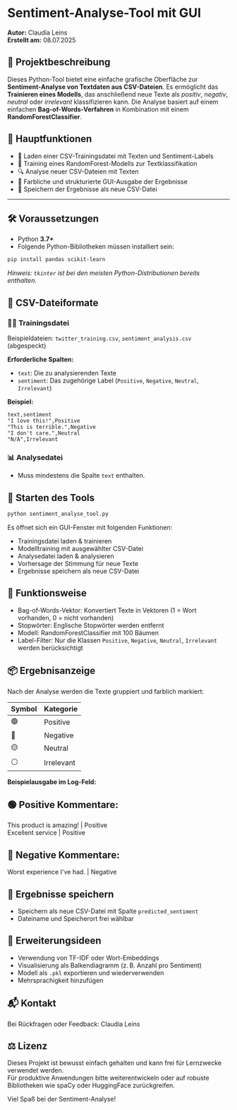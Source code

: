 
# Sentiment-Analyse-Tool mit GUI

**Autor:** Claudia Leins  
**Erstellt am:** 08.07.2025

## 📝 Projektbeschreibung

Dieses Python-Tool bietet eine einfache grafische Oberfläche zur **Sentiment-Analyse von Textdaten aus CSV-Dateien**. Es ermöglicht das **Trainieren eines Modells**, das anschließend neue Texte als _positiv_, _negativ_, _neutral_ oder _irrelevant_ klassifizieren kann. Die Analyse basiert auf einem einfachen **Bag-of-Words-Verfahren** in Kombination mit einem **RandomForestClassifier**.

## 🎯 Hauptfunktionen

- 📂 Laden einer CSV-Trainingsdatei mit Texten und Sentiment-Labels  
- 🤖 Training eines RandomForest-Modells zur Textklassifikation  
- 🔍 Analyse neuer CSV-Dateien mit Texten  
- 🎨 Farbliche und strukturierte GUI-Ausgabe der Ergebnisse  
- 💾 Speichern der Ergebnisse als neue CSV-Datei  

---

## 🛠️ Voraussetzungen

- Python **3.7+**
- Folgende Python-Bibliotheken müssen installiert sein:

```bash
pip install pandas scikit-learn
```

_Hinweis: `tkinter` ist bei den meisten Python-Distributionen bereits enthalten._

## 📁 CSV-Dateiformate

### 🏋️‍♀️ Trainingsdatei

Beispieldateien: `twitter_training.csv`, `sentiment_analysis.csv` (abgespeckt)

**Erforderliche Spalten:**
- `text`: Die zu analysierenden Texte
- `sentiment`: Das zugehörige Label (`Positive`, `Negative`, `Neutral`, `Irrelevant`)

**Beispiel:**
```
text,sentiment
"I love this!",Positive
"This is terrible.",Negative
"I don't care.",Neutral
"N/A",Irrelevant
```

### 📊 Analysedatei

- Muss mindestens die Spalte `text` enthalten.

## 🚀 Starten des Tools

```bash
python sentiment_analyse_tool.py
```

Es öffnet sich ein GUI-Fenster mit folgenden Funktionen:

- Trainingsdatei laden & trainieren  
- Modelltraining mit ausgewählter CSV-Datei  
- Analysedatei laden & analysieren  
- Vorhersage der Stimmung für neue Texte  
- Ergebnisse speichern als neue CSV-Datei  

## 🧠 Funktionsweise

- Bag-of-Words-Vektor: Konvertiert Texte in Vektoren (1 = Wort vorhanden, 0 = nicht vorhanden)  
- Stopwörter: Englische Stopwörter werden entfernt  
- Modell: RandomForestClassifier mit 100 Bäumen  
- Label-Filter: Nur die Klassen `Positive`, `Negative`, `Neutral`, `Irrelevant` werden berücksichtigt  

## 📦 Ergebnisanzeige

Nach der Analyse werden die Texte gruppiert und farblich markiert:

| Symbol | Kategorie  |
|--------|------------|
| 🟢     | Positive   |
| 🔴     | Negative   |
| 🟡     | Neutral    |
| ⚪     | Irrelevant |

**Beispielausgabe im Log-Feld:**

🟢 Positive Kommentare:
-------------------------------------------------------------  
This product is amazing!                          | Positive  
Excellent service                                 | Positive  

🔴 Negative Kommentare:
-------------------------------------------------------------  
Worst experience I've had.                        | Negative  

## 💾 Ergebnisse speichern

- Speichern als neue CSV-Datei mit Spalte `predicted_sentiment`  
- Dateiname und Speicherort frei wählbar  

## 🧩 Erweiterungsideen

- Verwendung von TF-IDF oder Wort-Embeddings  
- Visualisierung als Balkendiagramm (z. B. Anzahl pro Sentiment)  
- Modell als `.pkl` exportieren und wiederverwenden  
- Mehrsprachigkeit hinzufügen  

## 📬 Kontakt

Bei Rückfragen oder Feedback: Claudia Leins

## ⚖️ Lizenz

Dieses Projekt ist bewusst einfach gehalten und kann frei für Lernzwecke verwendet werden.  
Für produktive Anwendungen bitte weiterentwickeln oder auf robuste Bibliotheken wie spaCy oder HuggingFace zurückgreifen.

Viel Spaß bei der Sentiment-Analyse!

